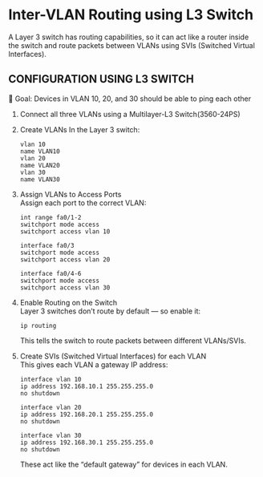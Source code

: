 # Inter-VLAN Routing using L3 Switch
A Layer 3 switch has routing capabilities, so it can act like a router inside the switch and route packets between VLANs using SVIs (Switched Virtual Interfaces).



## CONFIGURATION USING L3 SWITCH
🎯 Goal: Devices in VLAN 10, 20, and 30 should be able to ping each other

1. Connect all three VLANs using a Multilayer-L3 Switch(3560-24PS)
2. Create VLANs
In the Layer 3 switch:
    ```
    vlan 10
    name VLAN10
    vlan 20
    name VLAN20
    vlan 30
    name VLAN30
    ```

3. Assign VLANs to Access Ports <br>
Assign each port to the correct VLAN:
    ```
    int range fa0/1-2
    switchport mode access
    switchport access vlan 10

    interface fa0/3
    switchport mode access
    switchport access vlan 20

    interface fa0/4-6
    switchport mode access
    switchport access vlan 30
    ```

4. Enable Routing on the Switch <br>
    Layer 3 switches don’t route by default — so enable it:
    ```
    ip routing
    ```
    This tells the switch to route packets between different VLANs/SVIs.

5. Create SVIs (Switched Virtual Interfaces) for each VLAN <br>
    This gives each VLAN a gateway IP address:
    ```
    interface vlan 10
    ip address 192.168.10.1 255.255.255.0
    no shutdown

    interface vlan 20
    ip address 192.168.20.1 255.255.255.0
    no shutdown

    interface vlan 30
    ip address 192.168.30.1 255.255.255.0
    no shutdown
    ```
    These act like the “default gateway” for devices in each VLAN.